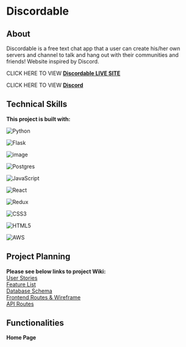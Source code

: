 # Discordable

## About
Discordable is a free text chat app that a user can create his/her own servers and channel to talk and hang out with their communities and friends! Website inspired by Discord.

CLICK HERE TO VIEW **[Discordable LIVE SITE](https://discordable.herokuapp.com/)**

CLICK HERE TO VIEW **[Discord](https://discord.com/)**



## Technical Skills
**This project is built with:**

![Python](https://img.shields.io/badge/python-3670A0?style=for-the-badge&logo=python&logoColor=ffdd54)

![Flask](https://img.shields.io/badge/flask-%23000.svg?style=for-the-badge&logo=flask&logoColor=white)

![image](https://user-images.githubusercontent.com/90532956/181799885-cca85da1-d72e-458c-a0c0-9653cb532651.png)

![Postgres](https://img.shields.io/badge/postgres-%23316192.svg?style=for-the-badge&logo=postgresql&logoColor=white)

![JavaScript](https://img.shields.io/badge/javascript-%23323330.svg?style=for-the-badge&logo=javascript&logoColor=%23F7DF1E)

![React](https://img.shields.io/badge/react-%2320232a.svg?style=for-the-badge&logo=react&logoColor=%2361DAFB)

![Redux](https://img.shields.io/badge/redux-%23593d88.svg?style=for-the-badge&logo=redux&logoColor=white)

![CSS3](https://img.shields.io/badge/css3-%231572B6.svg?style=for-the-badge&logo=css3&logoColor=white)

![HTML5](https://img.shields.io/badge/html5-%23E34F26.svg?style=for-the-badge&logo=html5&logoColor=white)

![AWS](https://img.shields.io/badge/AWS-%23FF9900.svg?style=for-the-badge&logo=amazon-aws&logoColor=white)

## Project Planning
**Please see below links to project Wiki:**\
[User Stories](https://github.com/ZhiqiLinn/Discordable/wiki/User-Stories)\
[Feature List](https://github.com/ZhiqiLinn/Discordable/wiki/Feature-List)\
[Database Schema](https://github.com/ZhiqiLinn/Discordable/wiki/Data-Schema)\
[Frontend Routes & Wireframe](https://github.com/ZhiqiLinn/Discordable/wiki/Wireframe-&-Frontend-Routes)\
[API Routes](https://github.com/ZhiqiLinn/Discordable/wiki/API-Routes)


## Functionalities

**Home Page**
